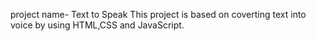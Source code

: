 project name- Text to Speak
This project is based on coverting text into voice by using HTML,CSS and JavaScript.
